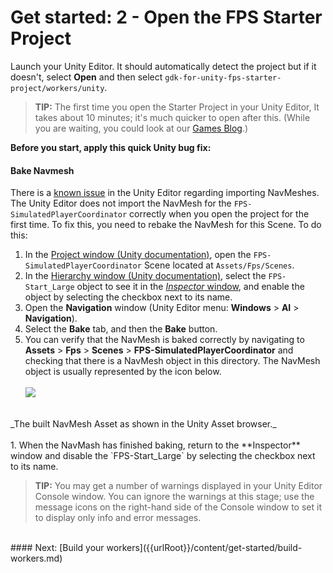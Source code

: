 # Get started: 2 - Open the FPS Starter Project

Launch your Unity Editor. It should automatically detect the project but if it doesn't, select **Open** and then select `gdk-for-unity-fps-starter-project/workers/unity`.

>**TIP:** The first time you open the Starter Project in your Unity Editor, It takes about 10 minutes; it's much quicker to open after this. (While you are waiting, you could look at our [Games Blog](https://improbable.io/games/blog).)

**Before you start, apply this quick Unity bug fix:**

#### Bake Navmesh
There is a [known issue]({{urlRoot}}/known-issues) in the Unity Editor regarding importing NavMeshes. The Unity Editor does not import the NavMesh for the `FPS-SimulatedPlayerCoordinator` correctly when you open the project for the first time. To fix this, you need to rebake the NavMesh for this Scene. To do this:

1. In the [Project window (Unity documentation)](https://docs.unity3d.com/Manual/ProjectView.html), open the `FPS-SimulatedPlayerCoordinator` Scene located at `Assets/Fps/Scenes`.
1. In the [Hierarchy window (Unity documentation)](https://docs.unity3d.com/Manual/Hierarchy.html), select the `FPS-Start_Large` object to see it in the [*Inspector* window](https://docs.unity3d.com/Manual/UsingTheInspector.html), and enable the object by selecting the checkbox next to its name.
1. Open the **Navigation** window (Unity Editor menu: **Windows** > **AI** > **Navigation**).
1. Select the **Bake** tab, and then the **Bake** button.
1. You can verify that the NavMesh is baked correctly by navigating to **Assets** > **Fps** > **Scenes** > **FPS-SimulatedPlayerCoordinator** and checking that there is a NavMesh object in this directory. The NavMesh object is usually represented by the icon below. 
<br/><br/>
![]({{assetRoot}}assets/navmesh-fixed.png)
<br/>
_The built NavMesh Asset as shown in the Unity Asset browser._
<br/><br/>
1. When the NavMash has finished baking, return to the **Inspector** window and disable the `FPS-Start_Large` by selecting the checkbox next to its name. 

> **TIP:** You may get a number of warnings displayed in your Unity Editor Console window. You can ignore the warnings at this stage; use the message icons on the right-hand side of the Console window to set it to display only info and error messages.


<br/>
#### Next: [Build your workers]({{urlRoot}}/content/get-started/build-workers.md)

